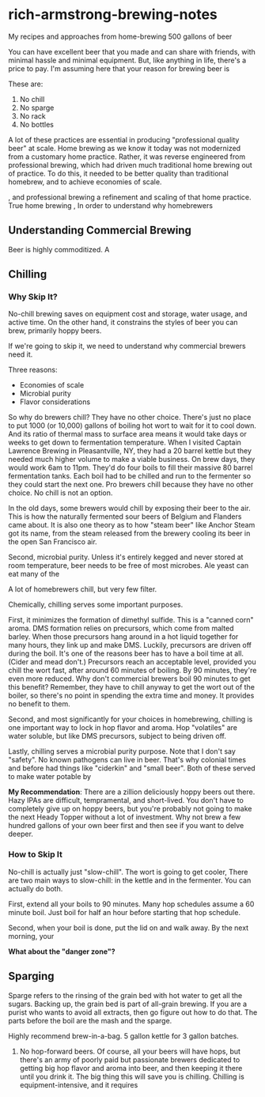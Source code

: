 # rich-armstrong-brewing-notes
My recipes and approaches from home-brewing 500 gallons of beer

You can have excellent beer that you made and can share with friends, with minimal hassle and minimal equipment. But, like anything in life, there's a price to pay. I'm assuming here that your reason for brewing beer is 

These are:
1. No chill
2. No sparge
3. No rack
4. No bottles

A lot of these practices are essential in producing "professional quality beer" at scale. Home brewing as we know it today was not modernized from a customary home practice. Rather, it was reverse engineered from professional brewing, which had driven much traditional home brewing out of practice. To do this, it needed to be better quality than traditional homebrew, and to achieve economies of scale.

, and professional brewing a refinement and scaling of that home practice. True home brewing , In order to understand why homebrewers

## Understanding Commercial Brewing

Beer is highly commoditized. A

## Chilling

### Why Skip It?

No-chill brewing saves on equipment cost and storage, water usage, and active time. On the other hand, it constrains the styles of beer you can brew, primarily hoppy beers.

If we're going to skip it, we need to understand why commercial brewers need it.

Three reasons:
 - Economies of scale
 - Microbial purity
 - Flavor considerations


So why do brewers chill?  They have no other choice. There's just no place to put 1000 (or 10,000) gallons of boiling hot wort to wait for it to cool down. And its ratio of thermal mass to surface area means it would take days or weeks to get down to fermentation temperature. When I visited Captain Lawrence Brewing in Pleasantville, NY, they had a 20 barrel kettle but they needed much higher volume to make a viable business. On brew days, they would work 6am to 11pm. They'd do four boils to fill their massive 80 barrel fermentation tanks. Each boil had to be chilled and run to the fermenter so they could start the next one. Pro brewers chill because they have no other choice. No chill is not an option.

In the old days, some brewers would chill by exposing their beer to the air. This is how the naturally fermented sour beers of Belgium and Flanders came about. It is also one theory as to how "steam beer" like Anchor Steam got its name, from the steam released from the brewery cooling its beer in the open San Francisco air.

Second, microbial purity. Unless it's entirely kegged and never stored at room temperature, beer needs to be free of most microbes. Ale yeast can eat many of the 

A lot of homebrewers chill, but very few filter. 

Chemically, chilling serves some important purposes.  

First, it minimizes the formation of dimethyl sulfide. This is a "canned corn" aroma. DMS formation relies on precursors, which come from malted barley. When those precursors hang around in a hot liquid together for many hours, they link up and make DMS. Luckily, precursors are driven off during the boil. It's one of the reasons beer has to have a boil time at all. (Cider and mead don't.) Precursors reach an acceptable level, provided you chill the wort fast, after around 60 minutes of boiling. By 90 minutes, they're even more reduced. Why don't commercial brewers boil 90 minutes to get this benefit? Remember, they have to chill anyway to get the wort out of the boiler, so there's no point in spending the extra time and money. It provides no benefit to them.

Second, and most significantly for your choices in homebrewing, chilling is one important way to lock in hop flavor and aroma. Hop "volatiles" are water soluble, but like DMS precursors, subject to being driven off. 

Lastly, chilling serves a microbial purity purpose. Note that I don't say "safety". No known pathogens can live in beer. That's why colonial times and before had things like "ciderkin" and "small beer". Both of these served to make water potable by 


**My Recommendation**: There are a zillion deliciously hoppy beers out there. Hazy IPAs are difficult, tempramental, and short-lived. You don't have to completely give up on hoppy beers, but you're probably not going to make the next Heady Topper without a lot of investment. Why not brew a few hundred gallons of your own beer first and then see if you want to delve deeper.

### How to Skip It

No-chill is actually just "slow-chill". The wort is going to get cooler, There are two main ways to slow-chill: in the kettle and in the fermenter. You can actually do both. 

First, extend all your boils to 90 minutes. Many hop schedules assume a 60 minute boil. Just boil for half an hour before starting that hop schedule. 

Second, when your boil is done, put the lid on and walk away. By the next morning, your 

**What about the "danger zone"?**


## Sparging

Sparge refers to the rinsing of the grain bed with hot water to get all the sugars. Backing up, the grain bed is part of all-grain brewing. If you are a purist who wants to avoid all extracts, then go figure out how to do that. The parts before the boil are the mash and the sparge.

Highly recommend brew-in-a-bag. 5 gallon kettle for 3 gallon batches.

1. No hop-forward beers. Of course, all your beers will have hops, but there's an army of poorly paid but passionate brewers dedicated to getting big hop flavor and aroma into beer, and then keeping it there until you drink it. The big thing this will save you is chilling. Chilling is equipment-intensive, and it requires 
